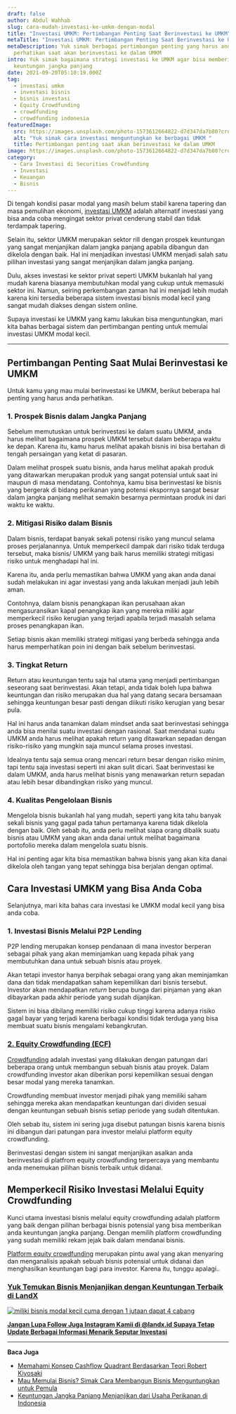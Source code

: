 ```yaml
---
draft: false
author: Abdul Wahhab
slug: cara-mudah-investasi-ke-umkm-dengan-modal
title: "Investasi UMKM: Pertimbangan Penting Saat Berinvestasi ke UMKM"
metaTitle: "Investasi UMKM: Pertimbangan Penting Saat Berinvestasi ke UMKM"
metaDescription: Yuk simak berbagai pertimbangan penting yang harus anda
  perhatikan saat akan berinvestasi ke dalam UMKM
intro: Yuk simak bagaimana strategi investasi ke UMKM agar bisa memberikan anda
  keuntungan jangka panjang
date: 2021-09-20T05:10:19.000Z
tag:
  - investasi umkm
  - investasi bisnis
  - bisnis investasi
  - Equity Crowdfunding
  - crowdfunding
  - crowdfunding indonesia
featuredImage:
  src: https://images.unsplash.com/photo-1573612664822-d7d347da7b80?crop=entropy&cs=tinysrgb&fit=max&fm=jpg&ixid=MnwxMTc3M3wwfDF8c2VhcmNofDE0fHxzbWFsbCUyMGJ1c2luZXNzfGVufDB8fHx8MTY0MDI1MDQxNg&ixlib=rb-1.2.1&q=80&w=1080
  alt: "Yuk simak cara investasi menguntungkan ke berbagai UMKM "
  title: Pertimbangan penting saat akan berinvestasi ke dalam UMKM
image: https://images.unsplash.com/photo-1573612664822-d7d347da7b80?crop=entropy&cs=tinysrgb&fit=max&fm=jpg&ixid=MnwxMTc3M3wwfDF8c2VhcmNofDE0fHxzbWFsbCUyMGJ1c2luZXNzfGVufDB8fHx8MTY0MDI1MDQxNg&ixlib=rb-1.2.1&q=80&w=1080
category:
  - Cara Investasi di Securities Crowdfunding
  - Investasi
  - Keuangan
  - Bisnis
---
```

Di tengah kondisi pasar modal yang masih belum stabil karena tapering dan masa pemulihan ekonomi, [investasi UMKM](https://landx.id/project/) adalah alternatif investasi yang bisa anda coba mengingat sektor privat cenderung stabil dan tidak terdampak tapering.

Selain itu, sektor UMKM merupakan sektor rill dengan prospek keuntungan yang sangat menjanjikan dalam jangka panjang apabila dibangun dan dikelola dengan baik. Hal ini menjadikan investasi UMKM menjadi salah satu pilihan investasi yang sangat menjanjikan dalam jangka panjang.

Dulu, akses investasi ke sektor privat seperti UMKM bukanlah hal yang mudah karena biasanya membutuhkan modal yang cukup untuk memasuki sektor ini. Namun, seiring perkembangan zaman hal ini menjadi lebih mudah karena kini tersedia beberapa sistem investasi bisnis modal kecil yang sangat mudah diakses dengan sistem online.

Supaya investasi ke UMKM yang kamu lakukan bisa menguntungkan, mari kita bahas berbagai sistem dan pertimbangan penting untuk memulai investasi UMKM modal kecil.

- - -

## Pertimbangan Penting Saat Mulai Berinvestasi ke UMKM

Untuk kamu yang mau mulai berinvestasi ke UMKM, berikut beberapa hal penting yang harus anda perhatikan.

### 1. Prospek Bisnis dalam Jangka Panjang

Sebelum memutuskan untuk berinvestasi ke dalam suatu UMKM, anda harus melihat bagaimana prospek UMKM tersebut dalam beberapa waktu ke depan. Karena itu, kamu harus melihat apakah bisnis ini bisa bertahan di tengah persaingan yang ketat di pasaran.

Dalam melihat prospek suatu bisnis, anda harus melihat apakah produk yang ditawarkan merupakan produk yang sangat potensial untuk saat ini maupun di masa mendatang. Contohnya, kamu bisa berinvestasi ke bisnis yang bergerak di bidang perikanan yang potensi ekspornya sangat besar dalam jangka panjang melihat semakin besarnya permintaan produk ini dari waktu ke waktu.

### 2. Mitigasi Risiko dalam Bisnis

Dalam bisnis, terdapat banyak sekali potensi risiko yang muncul selama proses perjalanannya. Untuk memperkecil dampak dari risiko tidak terduga tersebut, maka bisnis/ UMKM yang baik harus memiliki strategi mitigasi risiko untuk menghadapi hal ini.

Karena itu, anda perlu memastikan bahwa UMKM yang akan anda danai sudah melakukan ini agar investasi yang anda lakukan menjadi jauh lebih aman.

Contohnya, dalam bisnis penangkapan ikan perusahaan akan mengasuransikan kapal penangkap ikan yang mereka miliki agar memperkecil risiko kerugian yang terjadi apabila terjadi masalah selama proses penangkapan ikan.

Setiap bisnis akan memiliki strategi mitigasi yang berbeda sehingga anda harus memperhatikan poin ini dengan baik sebelum berinvestasi.

### 3. Tingkat Return

Return atau keuntungan tentu saja hal utama yang menjadi pertimbangan seseorang saat berinvestasi. Akan tetapi, anda tidak boleh lupa bahwa keuntungan dan risiko merupakan dua hal yang datang secara bersamaan sehingga keuntungan besar pasti dengan diikuti risiko kerugian yang besar pula.

Hal ini harus anda tanamkan dalam mindset anda saat berinvestasi sehingga anda bisa menilai suatu investasi dengan rasional. Saat mendanai suatu UMKM anda harus melihat apakah return yang ditawarkan sepadan dengan risiko-risiko yang mungkin saja muncul selama proses investasi.

Idealnya tentu saja semua orang mencari return besar dengan risiko minim, tapi tentu saja investasi seperti ini akan sulit dicari. Saat berinvestasi ke dalam UMKM, anda harus melihat bisnis yang menawarkan return sepadan atau lebih besar dibandingkan risiko yang muncul.

### 4. Kualitas Pengelolaan Bisnis

Mengelola bisnis bukanlah hal yang mudah, seperti yang kita tahu banyak sekali bisnis yang gagal pada tahun pertamanya karena tidak dikelola dengan baik. Oleh sebab itu, anda perlu melihat siapa orang dibalik suatu bisnis atau UMKM yang akan anda danai untuk melihat bagaimana portofolio mereka dalam mengelola suatu bisnis.

Hal ini penting agar kita bisa memastikan bahwa bisnis yang akan kita danai dikelola oleh tangan yang tepat sehingga bisa berjalan dengan optimal.

## Cara Investasi UMKM yang Bisa Anda Coba

Selanjutnya, mari kita bahas cara investasi ke UMKM modal kecil yang bisa anda coba.

### 1. Investasi Bisnis Melalui P2P Lending

P2P lending merupakan konsep pendanaan di mana investor berperan sebagai pihak yang akan meminjamkan uang kepada pihak yang membutuhkan dana untuk sebuah bisnis atau proyek.

Akan tetapi investor hanya berpihak sebagai orang yang akan meminjamkan dana dan tidak mendapatkan saham kepemilikan dari bisnis tersebut. Investor akan mendapatkan *return* berupa bunga dari pinjaman yang akan dibayarkan pada akhir periode yang sudah dijanjikan.

Sistem ini bisa dibilang memiliki risiko cukup tinggi karena adanya risiko gagal bayar yang terjadi karena berbagai kondisi tidak terduga yang bisa membuat suatu bisnis mengalami kebangkrutan.

### [2. Equity Crowdfunding (ECF)](https://landx.id/)

[Crowdfunding](https://landx.id/) adalah investasi yang dilakukan dengan patungan dari beberapa orang untuk membangun sebuah bisnis atau proyek. Dalam crowdfunding investor akan diberikan porsi kepemilikan sesuai dengan besar modal yang mereka tanamkan.

Crowdfunding membuat investor menjadi pihak yang memiliki saham sehingga mereka akan mendapatkan keuntungan dari dividen sesuai dengan keuntungan sebuah bisnis setiap periode yang sudah ditentukan.

Oleh sebab itu, sistem ini sering juga disebut patungan bisnis karena bisnis ini dibangun dari patungan para investor melalui platform equity crowdfunding.

Berinvestasi dengan sistem ini sangat menjanjikan asalkan anda berinvestasi di platfrom equity crowdfunding terpercaya yang membantu anda menemukan pilihan bisnis terbaik untuk didanai.

## **Memperkecil Risiko Investasi Melalui Equity Crowdfunding**

Kunci utama investasi bisnis melalui equity crowdfunding adalah platform yang baik dengan pilihan berbagai bisnis potensial yang bisa memberikan anda keuntungan jangka panjang. Dengan memilih platform crowdfunding yang sudah memiliki rekam jejak baik dalam mendanai bisnis.

[Platform equity crowdfunding](https://landx.id/) merupakan pintu awal yang akan menyaring dan menganalisis apakah sebuah bisnis potensial untuk didanai dan menghasilkan keuntungan bagi para investor. Karena itu, tunggu apalagi..

### **[Yuk Temukan Bisnis Menjanjikan dengan Keuntungan Terbaik di LandX](https://landx.id/project/?utm_source=Blog&utm_medium=organic+keyword&utm_campaign=blog&utm_id=Blog)**

[![miliki bisnis modal kecil cuma dengan 1 jutaan dapat 4 cabang ](https://accountgram-production.sfo2.cdn.digitaloceanspaces.com/landx_ghost/2021/11/jadi-owner-bisnis-hanya-1-jutaan-dengan-cuan-yang-sangat-menjanjikan.png)](https://landx.id/project/?utm_source=Blog&utm_medium=organic+keyword&utm_campaign=blog&utm_id=Blog)

**[Jangan Lupa Follow Juga Instagram Kamii di @landx.id Supaya Tetap Update Berbagai Informasi Menarik Seputar Investasi](https://www.instagram.com/landx.id/?utm_medium=copy_link)**

- - -

**Baca Juga**

* [Memahami Konsep Cashflow Quadrant Berdasarkan Teori Robert Kiyosaki](https://landx.id/blog/konsep-cashflow-quadrant-robert-kiyosaki/)
* [Mau Memulai Bisnis? Simak Cara Membangun Bisnis Menguntungkan untuk Pemula](https://landx.id/blog/mau-memulai-bisnis-simak-cara-membangun-bisnis-menguntungkan-untuk-pemula/)
* [Keuntungan Jangka Panjang Menjanjikan dari Usaha Perikanan di Indonesia](https://landx.id/blog/bisnis-perikanan-tangkap-di-indonesia/)